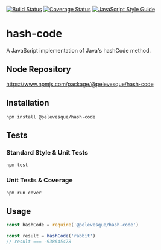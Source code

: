 [![Build Status](https://travis-ci.org/pelevesque/hash-code.svg?branch=master)](https://travis-ci.org/pelevesque/hash-code)
[![Coverage Status](https://coveralls.io/repos/github/pelevesque/hash-code/badge.svg?branch=master)](https://coveralls.io/github/pelevesque/hash-code?branch=master)
[![JavaScript Style Guide](https://img.shields.io/badge/code_style-standard-brightgreen.svg)](https://standardjs.com)

# hash-code

A JavaScript implementation of Java's hashCode method.

## Node Repository

https://www.npmjs.com/package/@pelevesque/hash-code

## Installation

`npm install @pelevesque/hash-code`

## Tests

### Standard Style & Unit Tests

`npm test`

### Unit Tests & Coverage

`npm run cover`

## Usage

```js
const hashCode = require('@pelevesque/hash-code')
```

```js
const result = hashCode('rabbit')
// result === -938645478
```
